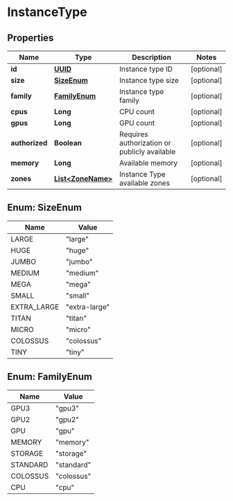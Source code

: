# InstanceType

## Properties
Name | Type | Description | Notes
------------ | ------------- | ------------- | -------------
**id** | [**UUID**](UUID.md) | Instance type ID |  [optional]
**size** | [**SizeEnum**](#SizeEnum) | Instance type size |  [optional]
**family** | [**FamilyEnum**](#FamilyEnum) | Instance type family |  [optional]
**cpus** | **Long** | CPU count |  [optional]
**gpus** | **Long** | GPU count |  [optional]
**authorized** | **Boolean** | Requires authorization or publicly available |  [optional]
**memory** | **Long** | Available memory |  [optional]
**zones** | [**List&lt;ZoneName&gt;**](ZoneName.md) | Instance Type available zones |  [optional]

<a name="SizeEnum"></a>
## Enum: SizeEnum
Name | Value
---- | -----
LARGE | &quot;large&quot;
HUGE | &quot;huge&quot;
JUMBO | &quot;jumbo&quot;
MEDIUM | &quot;medium&quot;
MEGA | &quot;mega&quot;
SMALL | &quot;small&quot;
EXTRA_LARGE | &quot;extra-large&quot;
TITAN | &quot;titan&quot;
MICRO | &quot;micro&quot;
COLOSSUS | &quot;colossus&quot;
TINY | &quot;tiny&quot;

<a name="FamilyEnum"></a>
## Enum: FamilyEnum
Name | Value
---- | -----
GPU3 | &quot;gpu3&quot;
GPU2 | &quot;gpu2&quot;
GPU | &quot;gpu&quot;
MEMORY | &quot;memory&quot;
STORAGE | &quot;storage&quot;
STANDARD | &quot;standard&quot;
COLOSSUS | &quot;colossus&quot;
CPU | &quot;cpu&quot;
